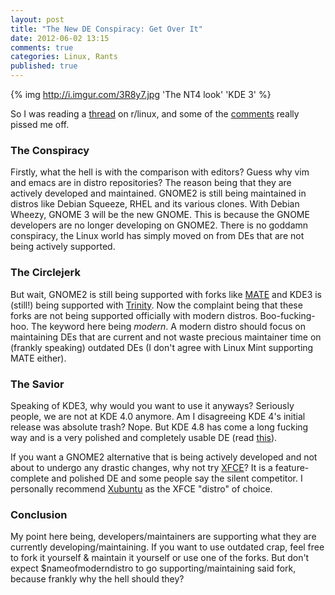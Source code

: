 ```yaml
---
layout: post
title: "The New DE Conspiracy: Get Over It"
date: 2012-06-02 13:15
comments: true
categories: Linux, Rants 
published: true
---
```


{% img http://i.imgur.com/3R8y7.jpg 'The NT4 look' 'KDE 3' %}

So I was reading a [thread](http://www.reddit.com/r/linux/comments/ugayi/linus_torvalds_on_gnome3_tell_us_what_you_really/) on r/linux, 
and some of the [comments](http://www.reddit.com/r/linux/comments/ugayi/linus_torvalds_on_gnome3_tell_us_what_you_really/c4vb5il) really pissed me off.

<!-- more -->

### The Conspiracy


Firstly, what the hell is with the comparison with editors? Guess why vim and emacs are in distro repositories? The reason being that they are actively
developed and maintained. GNOME2 is still being maintained in distros like Debian Squeeze, RHEL and its various clones. With Debian Wheezy, GNOME 3 will
be the new GNOME. This is because the GNOME developers are no longer developing on GNOME2. There is no goddamn conspiracy, the Linux world has simply 
moved on from DEs that are not being actively supported.


### The Circlejerk


But wait, GNOME2 is still being supported with forks like [MATE](http://mate-desktop.org/) and KDE3 is (still!) being supported with [Trinity](http://www.trinitydesktop.org/).
Now the complaint being that these forks are not being supported officially with modern distros. Boo-fucking-hoo. The keyword here being *modern*. A modern distro should focus on 
maintaining DEs that are current and not waste precious maintainer time on (frankly speaking) outdated DEs (I don't agree with Linux Mint supporting MATE either). 


### The Savior

Speaking of KDE3, why would you want to use it anyways? Seriously people, we are not at KDE 4.0 anymore. Am I disagreeing KDE 4's initial release was absolute trash? Nope. But KDE 4.8
has come a long fucking way and is a very polished and completely usable DE (read [this](http://asininetech.com/2012/01/27/why-kde-is-the-future/)).

If you want a GNOME2 alternative that is being actively developed and not about to undergo any drastic changes, why not try [XFCE](http://www.xfce.org/)? It is a feature-complete
and polished DE and some people say the silent competitor. I personally recommend [Xubuntu](http://xubuntu.org/) as the XFCE "distro" of choice.


### Conclusion


My point here being, developers/maintainers are supporting what they are currently developing/maintaining. If you want to use outdated crap, feel free to fork it yourself & maintain
it yourself or use one of the forks. But don't expect $nameofmoderndistro to go supporting/maintaining said fork, because frankly why the hell should they?

